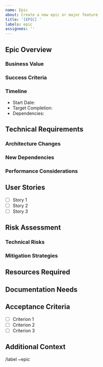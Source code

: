 ```yaml
---
name: Epic
about: Create a new epic or major feature
title: '[EPIC] '
labels: epic
assignees: ''
---
```


## Epic Overview
<!-- Provide a high-level description of the epic -->

### Business Value
<!-- Describe the business value and impact of this epic -->

### Success Criteria
<!-- List the measurable outcomes that define success -->

### Timeline
- Start Date: <!-- YYYY-MM-DD -->
- Target Completion: <!-- YYYY-MM-DD -->
- Dependencies: <!-- List any dependencies -->

## Technical Requirements

### Architecture Changes
<!-- Describe any architectural changes needed -->

### New Dependencies
<!-- List any new tools, libraries, or services required -->

### Performance Considerations
<!-- Outline performance requirements and considerations -->

## User Stories
<!-- List the user stories that make up this epic -->
- [ ] Story 1
- [ ] Story 2
- [ ] Story 3

## Risk Assessment

### Technical Risks
<!-- List potential technical risks -->

### Mitigation Strategies
<!-- Describe how to mitigate identified risks -->

## Resources Required
<!-- List required resources (team members, tools, etc.) -->

## Documentation Needs
<!-- List documentation that needs to be created or updated -->

## Acceptance Criteria
<!-- List the criteria that must be met for this epic to be considered complete -->
- [ ] Criterion 1
- [ ] Criterion 2
- [ ] Criterion 3

## Additional Context
<!-- Add any other relevant information -->

/label ~epic 